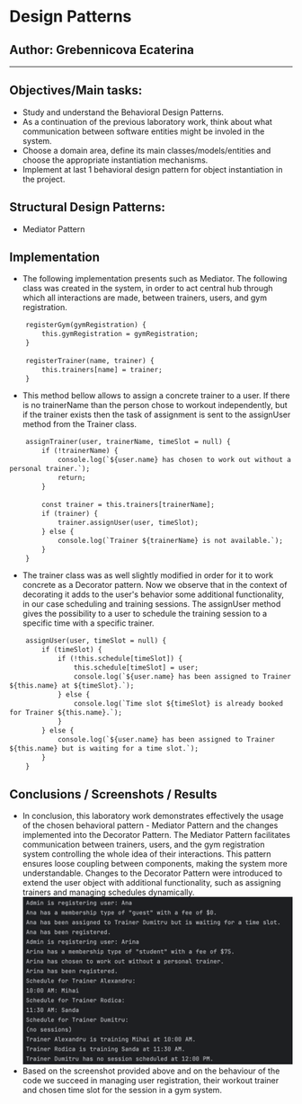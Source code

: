 # Design Patterns


## Author: Grebennicova Ecaterina

----

## Objectives/Main tasks:

* Study and understand the Behavioral Design Patterns.
* As a continuation of the previous laboratory work, think about what communication between software entities might be involed in the system.
* Choose a domain area, define its main classes/models/entities and choose the appropriate instantiation mechanisms.
* Implement at last 1 behavioral design pattern for object instantiation in the project.

## Structural Design Patterns:

* Mediator Pattern

## Implementation

* The following implementation presents such as Mediator.
  The following class was created in the system, in order to act central hub through which all interactions are made, between trainers, users, and gym registration.
```
    registerGym(gymRegistration) {
        this.gymRegistration = gymRegistration;
    }

    registerTrainer(name, trainer) {
        this.trainers[name] = trainer;
    }
```
* This method bellow allows to assign a concrete trainer to a user. If there is no trainerName than the person chose to workout independently, 
  but if the trainer exists then the task of assignment is sent to the assignUser method from the Trainer class.
```
    assignTrainer(user, trainerName, timeSlot = null) {
        if (!trainerName) {
            console.log(`${user.name} has chosen to work out without a personal trainer.`);
            return;
        }

        const trainer = this.trainers[trainerName];
        if (trainer) {
            trainer.assignUser(user, timeSlot);
        } else {
            console.log(`Trainer ${trainerName} is not available.`);
        }
    }
```
* The trainer class was as well slightly modified in order for it to work concrete as a Decorator pattern. Now we observe
  that in the context of decorating it adds to the user's behavior some additional functionality, in our case scheduling and training sessions.
  The assignUser method gives the possibility to a user to schedule the training session to a specific time with a specific trainer.

```
    assignUser(user, timeSlot = null) {
        if (timeSlot) {
            if (!this.schedule[timeSlot]) {
                this.schedule[timeSlot] = user;
                console.log(`${user.name} has been assigned to Trainer ${this.name} at ${timeSlot}.`);
            } else {
                console.log(`Time slot ${timeSlot} is already booked for Trainer ${this.name}.`);
            }
        } else {
            console.log(`${user.name} has been assigned to Trainer ${this.name} but is waiting for a time slot.`);
        }
    }
```

## Conclusions / Screenshots / Results
* In conclusion, this laboratory work demonstrates effectively the usage of the chosen behavioral pattern - Mediator Pattern and the changes implemented into the Decorator Pattern.
  The Mediator Pattern facilitates communication between trainers, users, and the gym registration system controlling the whole idea of their interactions. This pattern ensures loose coupling between components, making the system more understandable. 
  Changes to the Decorator Pattern were introduced to extend the user object with additional functionality, such as assigning trainers and managing schedules dynamically. 
  ![Lab3 Screenshot](./Screenshot_Lab3.png)
* Based on the screenshot provided above and on the behaviour of the code we succeed in managing user registration, their workout trainer and chosen time slot for the session in a gym system.  